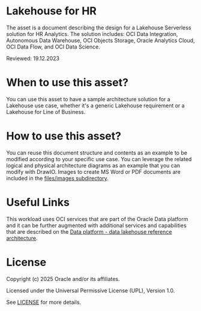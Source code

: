 # Lakehouse for HR
 
The asset is a document describing the design for a Lakehouse Serverless solution for HR Analytics. The solution includes: OCI Data Integration, Autonomous Data Warehouse, OCI Objects Storage, Oracle Analytics Cloud, OCI Data Flow, and OCI Data Science.

Reviewed: 19.12.2023
 
# When to use this asset?
 
You can use this asset to have a sample architecture solution for a Lakehouse use case, whether it's a generic Lakehouse requirement or a Lakehouse for Line of Business.
 
# How to use this asset?
 
You can reuse this document structure and contents as an example to be modified according to your specific use case. You can leverage the related logical and physical architecture diagrams as an example that you can modify with DrawIO. Images to create MS Word or PDF documents are included in the [files/images subdirectory](files/images).

# Useful Links
This workload uses OCI services that are part of the Oracle Data platform and it can be further augmented with additional services and capabilities that are described on the [Data platform - data lakehouse reference architecture](https://docs.oracle.com/en/solutions/data-platform-lakehouse/index.html#GUID-A328ACEF-30B8-4595-B86F-F27B512744DF).

# License

Copyright (c) 2025 Oracle and/or its affiliates.

Licensed under the Universal Permissive License (UPL), Version 1.0.

See [LICENSE](https://github.com/oracle-devrel/technology-engineering/blob/main/LICENSE) for more details.
